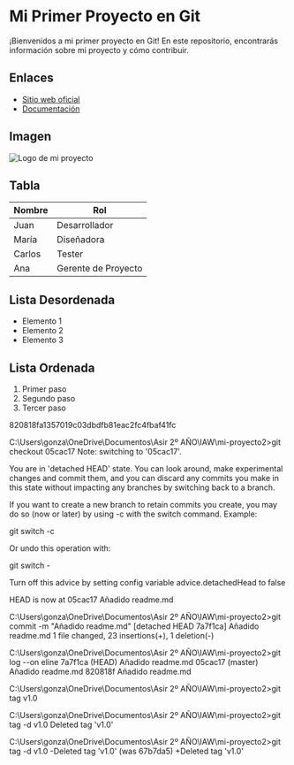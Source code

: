 # Mi Primer Proyecto en Git

¡Bienvenidos a mi primer proyecto en Git! En este repositorio, encontrarás información sobre mi proyecto y cómo contribuir.

## Enlaces
- [Sitio web oficial](https://www.ejemplodeproyecto.com)
- [Documentación](https://www.ejemplodeproyecto.com/docs)

## Imagen
![Logo de mi proyecto](https://www.ejemplodeproyecto.com/logo.png)

## Tabla
| Nombre     | Rol            |
|------------|----------------|
| Juan       | Desarrollador  |
| María      | Diseñadora     |
| Carlos     | Tester         |
| Ana        | Gerente de Proyecto |

## Lista Desordenada
- Elemento 1
- Elemento 2
- Elemento 3

## Lista Ordenada
1. Primer paso
2. Segundo paso
3. Tercer paso


820818fa1357019c03dbdfb81eac2fc4fbaf41fc


C:\Users\gonza\OneDrive\Documentos\Asir 2º AÑO\IAW\mi-proyecto2>git checkout
 05cac17
Note: switching to '05cac17'.

You are in 'detached HEAD' state. You can look around, make experimental
changes and commit them, and you can discard any commits you make in this
state without impacting any branches by switching back to a branch.

If you want to create a new branch to retain commits you create, you may
do so (now or later) by using -c with the switch command. Example:

  git switch -c <new-branch-name>

Or undo this operation with:

  git switch -

Turn off this advice by setting config variable advice.detachedHead to false

HEAD is now at 05cac17 Añadido readme.md

C:\Users\gonza\OneDrive\Documentos\Asir 2º AÑO\IAW\mi-proyecto2>git commit -m "Añadido readme.md"
[detached HEAD 7a7f1ca] Añadido readme.md
 1 file changed, 23 insertions(+), 1 deletion(-)

C:\Users\gonza\OneDrive\Documentos\Asir 2º AÑO\IAW\mi-proyecto2>git log --on
eline
7a7f1ca (HEAD) Añadido readme.md
05cac17 (master) Añadido readme.md
820818f Añadido readme.md

C:\Users\gonza\OneDrive\Documentos\Asir 2º AÑO\IAW\mi-proyecto2>git tag v1.0


C:\Users\gonza\OneDrive\Documentos\Asir 2º AÑO\IAW\mi-proyecto2>git tag -d v1.0
Deleted tag 'v1.0' 


 C:\Users\gonza\OneDrive\Documentos\Asir 2º AÑO\IAW\mi-proyecto2>git tag -d v1.0
-Deleted tag 'v1.0' (was 67b7da5)
+Deleted tag 'v1.0'

